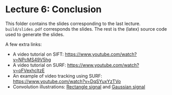 # Lecture 6: Conclusion
This folder contains the slides corresponding to the last lecture.
`build/slides.pdf` corresponds the slides.
The rest is the (latex) source code used to generate the slides.

A few extra links:
 - A video tutorial on SIFT: https://www.youtube.com/watch?v=NPcMS49V5hg
 - A video tutorial on SURF: https://www.youtube.com/watch?v=oFVexhcltzE
 - An example of video tracking using SURF: https://www.youtube.com/watch?v=DqSYuxYzTVo
 - Convolution illustrations: [Rectangle signal](http://mathworld.wolfram.com/images/gifs/convrect.gif) and [Gaussian signal](http://mathworld.wolfram.com/images/gifs/convgaus.gif)